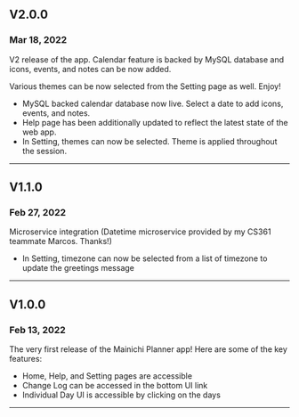 ## V2.0.0
### Mar 18, 2022
V2 release of the app. Calendar feature is backed by MySQL database and icons, events, and notes can be now added.

Various themes can be now selected from the Setting page as well. Enjoy!
- MySQL backed calendar database now live. Select a date to add icons, events, and notes.
- Help page has been additionally updated to reflect the latest state of the web app.
- In Setting, themes can now be selected. Theme is applied throughout the session.

---

## V1.1.0
### Feb 27, 2022
Microservice integration (Datetime microservice provided by my CS361 teammate Marcos. Thanks!)
- In Setting, timezone can now be selected from a list of timezone to update the greetings message

---

## V1.0.0
### Feb 13, 2022
The very first release of the Mainichi Planner app!
Here are some of the key features:

- Home, Help, and Setting pages are accessible
- Change Log can be accessed in the bottom UI link
- Individual Day UI is accessible by clicking on the days

---